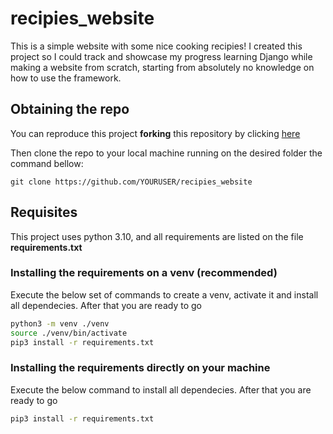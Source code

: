 # recipies_website

This is a simple website with some nice cooking recipies! I created this project so I could track and showcase my progress learning Django while making a website from scratch, starting from absolutely no knowledge on how to use the framework.

## Obtaining the repo
You can reproduce this project **forking** this repository by clicking [here](https://github.com/HenriqueCecconi/recipies_website/fork)

Then clone the repo to your local machine running on the desired folder the command bellow:

`git clone https://github.com/YOURUSER/recipies_website` 

## Requisites
This project uses python 3.10, and all requirements are listed on the file **requirements.txt**

### Installing the requirements on a venv (**recommended**)
Execute the below set of commands to create a venv, activate it and install all dependecies. After that you are ready to go

```bash
python3 -m venv ./venv
source ./venv/bin/activate
pip3 install -r requirements.txt
```

### Installing the requirements directly on your machine
Execute the below command to install all dependecies. After that you are ready to go

```bash
pip3 install -r requirements.txt
```